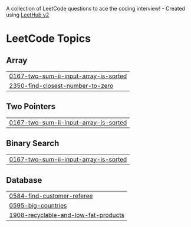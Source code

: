 A collection of LeetCode questions to ace the coding interview! - Created using [LeetHub v2](https://github.com/arunbhardwaj/LeetHub-2.0)
<!---LeetCode Topics Start-->
# LeetCode Topics
## Array
|  |
| ------- |
| [0167-two-sum-ii-input-array-is-sorted](https://github.com/Janani-valluru/DSA-Java/tree/master/0167-two-sum-ii-input-array-is-sorted) |
| [2350-find-closest-number-to-zero](https://github.com/Janani-valluru/DSA-Java/tree/master/2350-find-closest-number-to-zero) |
## Two Pointers
|  |
| ------- |
| [0167-two-sum-ii-input-array-is-sorted](https://github.com/Janani-valluru/DSA-Java/tree/master/0167-two-sum-ii-input-array-is-sorted) |
## Binary Search
|  |
| ------- |
| [0167-two-sum-ii-input-array-is-sorted](https://github.com/Janani-valluru/DSA-Java/tree/master/0167-two-sum-ii-input-array-is-sorted) |
## Database
|  |
| ------- |
| [0584-find-customer-referee](https://github.com/Janani-valluru/DSA-Java/tree/master/0584-find-customer-referee) |
| [0595-big-countries](https://github.com/Janani-valluru/DSA-Java/tree/master/0595-big-countries) |
| [1908-recyclable-and-low-fat-products](https://github.com/Janani-valluru/DSA-Java/tree/master/1908-recyclable-and-low-fat-products) |
<!---LeetCode Topics End-->